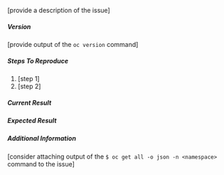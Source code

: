 <!--
Note that this is the issue tracker for thoth-dependency-monkey.
-->

[provide a description of the issue]

##### Version
[provide output of the `oc version` command]

##### Steps To Reproduce
1. [step 1]
2. [step 2]

##### Current Result

##### Expected Result

##### Additional Information

[consider attaching output of the `$ oc get all -o json -n <namespace>` command to the issue]
